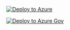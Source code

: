 [![Deploy to Azure](https://aka.ms/deploytoazurebutton)](https://portal.azure.com/#blade/Microsoft_Azure_CreateUIDef/CustomDeploymentBlade/uri/https%3A%2F%2Fraw.githubusercontent.com%2FAzure%2FAVDAlerts%2Fmain%2Ftesting%2Fdeploy.json/uiFormDefinitionUri/https%3A%2F%2Fraw.githubusercontent.com%2FAzure%2FAVDAlerts%2Fmain%2Ftesting%2FportalUiAlerts.json) 

[![Deploy to Azure Gov](https://aka.ms/deploytoazuregovbutton)](https://portal.azure.us/#blade/Microsoft_Azure_CreateUIDef/CustomDeploymentBlade/uri/https%3A%2F%2Fraw.githubusercontent.com%2FAzure%2FAVDAlerts%2Fmain%2Ftesting%2Fdeploy.json/uiFormDefinitionUri/https%3A%2F%2Fraw.githubusercontent.com%2FAzure%2FAVDAlerts%2Fmain%2Ftesting%2FportalUiAlerts.json) 